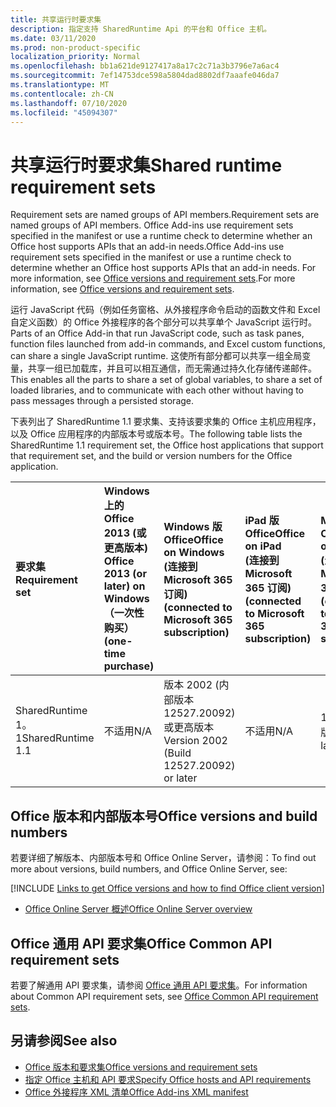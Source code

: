 ```yaml
---
title: 共享运行时要求集
description: 指定支持 SharedRuntime Api 的平台和 Office 主机。
ms.date: 03/11/2020
ms.prod: non-product-specific
localization_priority: Normal
ms.openlocfilehash: bb1a621de9127417a8a17c2c71a3b3796e7a6ac4
ms.sourcegitcommit: 7ef14753dce598a5804dad8802df7aaafe046da7
ms.translationtype: MT
ms.contentlocale: zh-CN
ms.lasthandoff: 07/10/2020
ms.locfileid: "45094307"
---
```

# <a name="shared-runtime-requirement-sets"></a><span data-ttu-id="84e07-103">共享运行时要求集</span><span class="sxs-lookup"><span data-stu-id="84e07-103">Shared runtime requirement sets</span></span>

<span data-ttu-id="84e07-104">Requirement sets are named groups of API members.</span><span class="sxs-lookup"><span data-stu-id="84e07-104">Requirement sets are named groups of API members.</span></span> <span data-ttu-id="84e07-105">Office Add-ins use requirement sets specified in the manifest or use a runtime check to determine whether an Office host supports APIs that an add-in needs.</span><span class="sxs-lookup"><span data-stu-id="84e07-105">Office Add-ins use requirement sets specified in the manifest or use a runtime check to determine whether an Office host supports APIs that an add-in needs.</span></span> <span data-ttu-id="84e07-106">For more information, see [Office versions and requirement sets](../../develop/office-versions-and-requirement-sets.md).</span><span class="sxs-lookup"><span data-stu-id="84e07-106">For more information, see [Office versions and requirement sets](../../develop/office-versions-and-requirement-sets.md).</span></span>

<span data-ttu-id="84e07-107">运行 JavaScript 代码（例如任务窗格、从外接程序命令启动的函数文件和 Excel 自定义函数）的 Office 外接程序的各个部分可以共享单个 JavaScript 运行时。</span><span class="sxs-lookup"><span data-stu-id="84e07-107">Parts of an Office Add-in that run JavaScript code, such as task panes, function files launched from add-in commands, and Excel custom functions, can share a single JavaScript runtime.</span></span> <span data-ttu-id="84e07-108">这使所有部分都可以共享一组全局变量，共享一组已加载库，并且可以相互通信，而无需通过持久化存储传递邮件。</span><span class="sxs-lookup"><span data-stu-id="84e07-108">This enables all the parts to share a set of global variables, to share a set of loaded libraries, and to communicate with each other without having to pass messages through a persisted storage.</span></span>

<span data-ttu-id="84e07-109">下表列出了 SharedRuntime 1.1 要求集、支持该要求集的 Office 主机应用程序，以及 Office 应用程序的内部版本号或版本号。</span><span class="sxs-lookup"><span data-stu-id="84e07-109">The following table lists the SharedRuntime 1.1 requirement set, the Office host applications that support that requirement set, and the build or version numbers for the Office application.</span></span>

|  <span data-ttu-id="84e07-110">要求集</span><span class="sxs-lookup"><span data-stu-id="84e07-110">Requirement set</span></span>  |  <span data-ttu-id="84e07-111">Windows 上的 Office 2013 (或更高版本) </span><span class="sxs-lookup"><span data-stu-id="84e07-111">Office 2013 (or later) on Windows</span></span><br><span data-ttu-id="84e07-112">（一次性购买）</span><span class="sxs-lookup"><span data-stu-id="84e07-112">(one-time purchase)</span></span> | <span data-ttu-id="84e07-113">Windows 版 Office</span><span class="sxs-lookup"><span data-stu-id="84e07-113">Office on Windows</span></span><br><span data-ttu-id="84e07-114"> (连接到 Microsoft 365 订阅) </span><span class="sxs-lookup"><span data-stu-id="84e07-114">(connected to Microsoft 365 subscription)</span></span>   |  <span data-ttu-id="84e07-115">iPad 版 Office</span><span class="sxs-lookup"><span data-stu-id="84e07-115">Office on iPad</span></span><br><span data-ttu-id="84e07-116"> (连接到 Microsoft 365 订阅) </span><span class="sxs-lookup"><span data-stu-id="84e07-116">(connected to Microsoft 365 subscription)</span></span>  |  <span data-ttu-id="84e07-117">Mac 版 Office</span><span class="sxs-lookup"><span data-stu-id="84e07-117">Office on Mac</span></span><br><span data-ttu-id="84e07-118"> (连接到 Microsoft 365 订阅) </span><span class="sxs-lookup"><span data-stu-id="84e07-118">(connected to Microsoft 365 subscription)</span></span>  | <span data-ttu-id="84e07-119">Office 网页版</span><span class="sxs-lookup"><span data-stu-id="84e07-119">Office on the web</span></span>  | <span data-ttu-id="84e07-120">Office Online Server</span><span class="sxs-lookup"><span data-stu-id="84e07-120">Office Online Server</span></span> |
|:-----|:-----|:-----|:-----|:-----|:-----|:-----|
| <span data-ttu-id="84e07-121">SharedRuntime 1。1</span><span class="sxs-lookup"><span data-stu-id="84e07-121">SharedRuntime 1.1</span></span>  | <span data-ttu-id="84e07-122">不适用</span><span class="sxs-lookup"><span data-stu-id="84e07-122">N/A</span></span> | <span data-ttu-id="84e07-123">版本 2002 (内部版本 12527.20092) 或更高版本</span><span class="sxs-lookup"><span data-stu-id="84e07-123">Version 2002 (Build 12527.20092) or later</span></span> | <span data-ttu-id="84e07-124">不适用</span><span class="sxs-lookup"><span data-stu-id="84e07-124">N/A</span></span> | <span data-ttu-id="84e07-125">16.35 或更高版本</span><span class="sxs-lookup"><span data-stu-id="84e07-125">16.35 or later</span></span> | <span data-ttu-id="84e07-126">2020 年 2 月</span><span class="sxs-lookup"><span data-stu-id="84e07-126">February 2020</span></span> | <span data-ttu-id="84e07-127">不适用</span><span class="sxs-lookup"><span data-stu-id="84e07-127">N/A</span></span> |

## <a name="office-versions-and-build-numbers"></a><span data-ttu-id="84e07-128">Office 版本和内部版本号</span><span class="sxs-lookup"><span data-stu-id="84e07-128">Office versions and build numbers</span></span>

<span data-ttu-id="84e07-129">若要详细了解版本、内部版本号和 Office Online Server，请参阅：</span><span class="sxs-lookup"><span data-stu-id="84e07-129">To find out more about versions, build numbers, and Office Online Server, see:</span></span>

[!INCLUDE [Links to get Office versions and how to find Office client version](../../includes/links-get-office-versions-builds.md)]
- [<span data-ttu-id="84e07-130">Office Online Server 概述</span><span class="sxs-lookup"><span data-stu-id="84e07-130">Office Online Server overview</span></span>](/officeonlineserver/office-online-server-overview)

## <a name="office-common-api-requirement-sets"></a><span data-ttu-id="84e07-131">Office 通用 API 要求集</span><span class="sxs-lookup"><span data-stu-id="84e07-131">Office Common API requirement sets</span></span>

<span data-ttu-id="84e07-132">若要了解通用 API 要求集，请参阅 [Office 通用 API 要求集](office-add-in-requirement-sets.md)。</span><span class="sxs-lookup"><span data-stu-id="84e07-132">For information about Common API requirement sets, see [Office Common API requirement sets](office-add-in-requirement-sets.md).</span></span>

## <a name="see-also"></a><span data-ttu-id="84e07-133">另请参阅</span><span class="sxs-lookup"><span data-stu-id="84e07-133">See also</span></span>

- [<span data-ttu-id="84e07-134">Office 版本和要求集</span><span class="sxs-lookup"><span data-stu-id="84e07-134">Office versions and requirement sets</span></span>](../../develop/office-versions-and-requirement-sets.md)
- [<span data-ttu-id="84e07-135">指定 Office 主机和 API 要求</span><span class="sxs-lookup"><span data-stu-id="84e07-135">Specify Office hosts and API requirements</span></span>](../../develop/specify-office-hosts-and-api-requirements.md)
- [<span data-ttu-id="84e07-136">Office 外接程序 XML 清单</span><span class="sxs-lookup"><span data-stu-id="84e07-136">Office Add-ins XML manifest</span></span>](../../develop/add-in-manifests.md)
